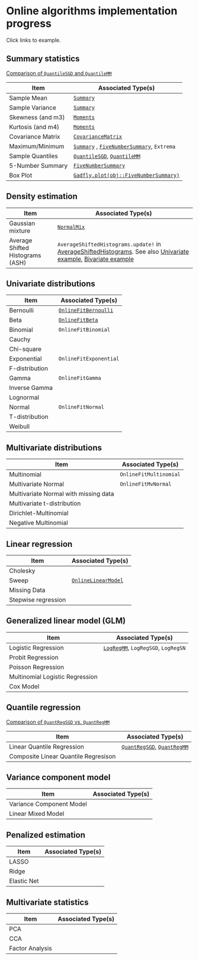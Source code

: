 # Online algorithms implementation progress

Click links to example.

## Summary statistics

[Comparison of `QuantileSGD` and `QuantileMM`](../doc/examples/quantilecompare.md)

| Item                 | Associated Type(s)
|----------------------|------------------
|  Sample Mean         |  [`Summary`](../doc/examples/Summary.md)       
|  Sample Variance     |  [`Summary`](../doc/examples/Summary.md)   
|  Skewness (and m3)   |  [`Moments`](../doc/examples/Moments.md)       
|  Kurtosis (and m4)   |  [`Moments`](../doc/examples/Moments.md)        
|  Covariance Matrix   | [`CovarianceMatrix`](../doc/examples/CovarianceMatrix.md)
|  Maximum/Minimum     |  [`Summary`](../doc/examples/Summary.md)  , [`FiveNumberSummary`](../doc/examples/FiveNumberSummary.md), `Extrema`
|  Sample Quantiles    | [`QuantileSGD`](../doc/examples/QuantileSGD.md), [`QuantileMM`](../doc/examples/QuantileMM.md) 
|  5-Number Summary    | [`FiveNumberSummary`](../doc/examples/FiveNumberSummary.md)   
|  Box Plot            |[`Gadfly.plot(obj::FiveNumberSummary)`](../doc/examples/FiveNumberSummary.md)  

## Density estimation

| Item                             | Associated Type(s)
|----------------------------------|------------------
| Gaussian mixture                 | [`NormalMix`](../doc/examples/NormalMix.md)
| Average Shifted Histograms (ASH) | `AverageShiftedHistograms.update!` in [AverageShiftedHistograms](https://github.com/joshday/AverageShiftedHistograms.jl).  See also [Univariate example](https://github.com/joshday/AverageShiftedHistograms.jl/blob/master/doc/examples/update.md), [Bivariate example](https://github.com/joshday/AverageShiftedHistograms.jl/blob/master/doc/examples/update2.md)

## Univariate distributions

| Item                 | Associated Type(s)
|----------------------|------------------
| Bernoulli            | [`OnlineFitBernoulli`](../doc/examples/OnlineFitBernoulli.md)
| Beta                 | [`OnlineFitBeta`](../doc/examples/OnlineFitBeta.md)
| Binomial             | `OnlineFitBinomial`
| Cauchy               | 
| Chi-square           | 
| Exponential          | `OnlineFitExponential`
| F-distribution       | 
| Gamma                | `OnlineFitGamma`
| Inverse Gamma        | 
| Lognormal            | 
| Normal               | `OnlineFitNormal`
| T-distribution       | 
| Weibull              | 

## Multivariate distributions

| Item                 | Associated Type(s)
|----------------------|------------------
| Multinomial          | `OnlineFitMultinomial`
| Multivariate Normal  | `OnlineFitMvNormal`
| Multivariate Normal with missing data | 
| Multivariate t-distribution           |
| Dirichlet-Multinomial                 |
| Negative Multinomial                  |

## Linear regression

| Item                 | Associated Type(s)
|----------------------|------------------
| Cholesky             | 
| Sweep                | [`OnlineLinearModel`](../doc/examples/OnlineLinearModel.md)
| Missing Data         |
| Stepwise regression  |

## Generalized linear model (GLM)

| Item                 | Associated Type(s)
|----------------------|------------------
| Logistic Regression  | [`LogRegMM`](../doc/examples/LogRegMM.md), `LogRegSGD`, `LogRegSN`
| Probit Regression    | 
| Poisson Regression   |  
| Multinomial Logistic Regression |
| Cox Model            |

## Quantile regression

[Comparison of `QuantRegSGD` vs. `QuantRegMM`](../doc/examples/quantregcompare.md)

| Item                                 | Associated Type(s)
|--------------------------------------|------------------
| Linear Quantile Regression           | [`QuantRegSGD`](../doc/examples/QuantRegSGD.md), [`QuantRegMM`](../doc/examples/QuantRegSGD.md)
| Composite Linear Quantile Regresison |

## Variance component model

| Item                     | Associated Type(s)
|--------------------------|------------------
| Variance Component Model |
| Linear Mixed Model       |

## Penalized estimation

| Item        | Associated Type(s)
|-------------|------------------
| LASSO       |
| Ridge       |
| Elastic Net |

## Multivariate statistics

| Item             | Associated Type(s)
|------------------|------------------
| PCA              |
| CCA              |
| Factor Analysis  |
